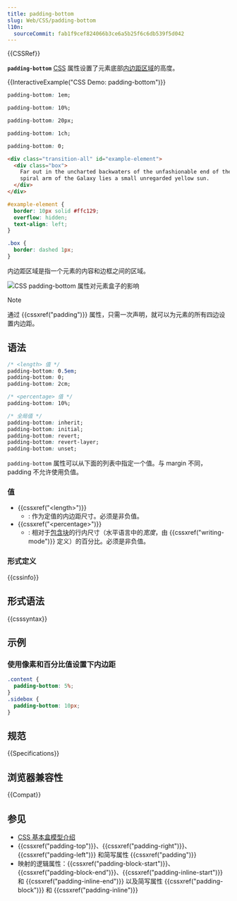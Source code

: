 ```yaml
---
title: padding-bottom
slug: Web/CSS/padding-bottom
l10n:
  sourceCommit: fab1f9cef824066b3ce6a5b25f6c6db539f5d042
---
```


{{CSSRef}}

**`padding-bottom`** [CSS](/zh-CN/docs/Web/CSS) 属性设置了元素底部[内边距区域](/zh-CN/docs/Web/CSS/CSS_box_model/Introduction_to_the_CSS_box_model#内边距区域)的高度。

{{InteractiveExample("CSS Demo: padding-bottom")}}

```css interactive-example-choice
padding-bottom: 1em;
```

```css interactive-example-choice
padding-bottom: 10%;
```

```css interactive-example-choice
padding-bottom: 20px;
```

```css interactive-example-choice
padding-bottom: 1ch;
```

```css interactive-example-choice
padding-bottom: 0;
```

```html interactive-example
<div class="transition-all" id="example-element">
  <div class="box">
    Far out in the uncharted backwaters of the unfashionable end of the western
    spiral arm of the Galaxy lies a small unregarded yellow sun.
  </div>
</div>
```

```css interactive-example
#example-element {
  border: 10px solid #ffc129;
  overflow: hidden;
  text-align: left;
}

.box {
  border: dashed 1px;
}
```

内边距区域是指一个元素的内容和边框之间的区域。

![CSS padding-bottom 属性对元素盒子的影响](padding-bottom.svg)

> [!NOTE]
> 通过 {{cssxref("padding")}} 属性，只需一次声明，就可以为元素的所有四边设置内边距。

## 语法

```css
/* <length> 值 */
padding-bottom: 0.5em;
padding-bottom: 0;
padding-bottom: 2cm;

/* <percentage> 值 */
padding-bottom: 10%;

/* 全局值 */
padding-bottom: inherit;
padding-bottom: initial;
padding-bottom: revert;
padding-bottom: revert-layer;
padding-bottom: unset;
```

`padding-bottom` 属性可以从下面的列表中指定一个值。与 margin 不同，padding 不允许使用负值。

### 值

- {{cssxref("&lt;length&gt;")}}
  - : 作为定值的内边距尺寸。必须是非负值。
- {{cssxref("&lt;percentage&gt;")}}
  - : 相对于[包含块](/zh-CN/docs/Web/CSS/CSS_display/Containing_block)的行内尺寸（水平语言中的*宽度*，由 {{cssxref("writing-mode")}} 定义）的百分比。必须是非负值。

### 形式定义

{{cssinfo}}

## 形式语法

{{csssyntax}}

## 示例

### 使用像素和百分比值设置下内边距

```css
.content {
  padding-bottom: 5%;
}
.sidebox {
  padding-bottom: 10px;
}
```

## 规范

{{Specifications}}

## 浏览器兼容性

{{Compat}}

## 参见

- [CSS 基本盒模型介绍](/zh-CN/docs/Web/CSS/CSS_box_model/Introduction_to_the_CSS_box_model)
- {{cssxref("padding-top")}}、{{cssxref("padding-right")}}、{{cssxref("padding-left")}} 和简写属性 {{cssxref("padding")}}
- 映射的逻辑属性：{{cssxref("padding-block-start")}}、{{cssxref("padding-block-end")}}、{{cssxref("padding-inline-start")}} 和 {{cssxref("padding-inline-end")}} 以及简写属性 {{cssxref("padding-block")}} 和 {{cssxref("padding-inline")}}
